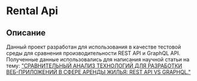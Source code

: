 # Rental Api

## Описание
Данный проект разработан для использования в качестве тестовой среды для сравнения производительности REST API и GraphQL API. Полученные данные использовались для написания научной статьи на тему: ["СРАВНИТЕЛЬНЫЙ АНАЛИЗ ТЕХНОЛОГИЙ ДЛЯ РАЗРАБОТКИ ВЕБ-ПРИЛОЖЕНИЙ В СФЕРЕ АРЕНДЫ ЖИЛЬЯ: REST API VS GRAPHQL."](https://naukaip.ru/wp-content/uploads/2025/06/MK-2383-1.pdf?utm_medium=email&utm_source=NotiSend)

